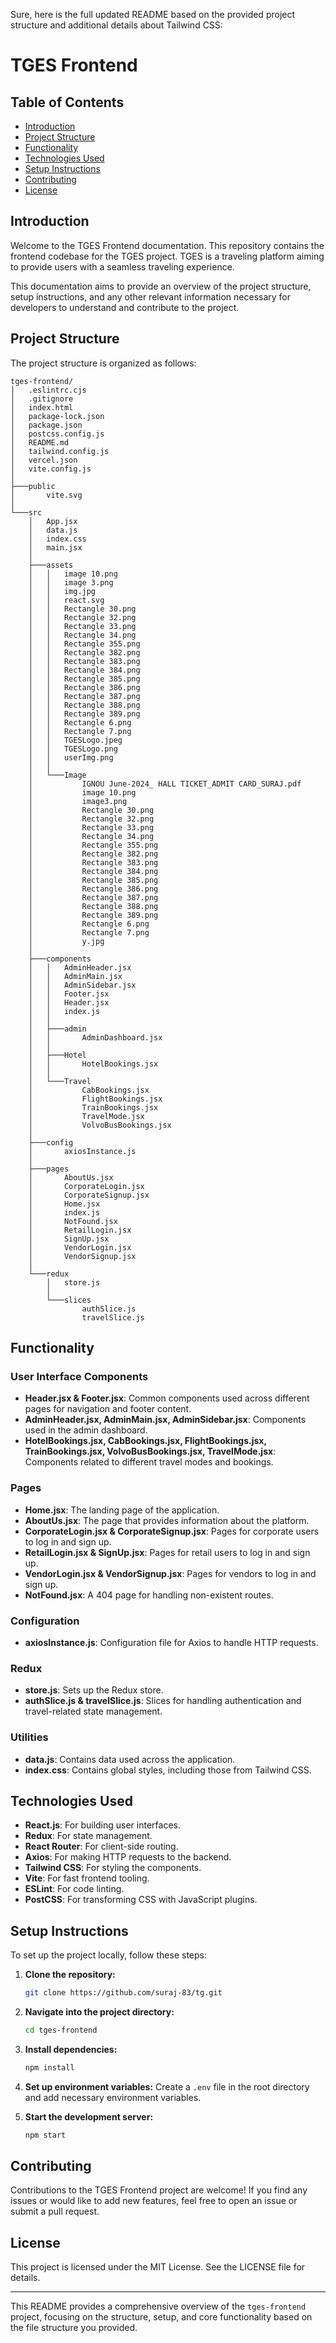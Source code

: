 Sure, here is the full updated README based on the provided project structure and additional details about Tailwind CSS:

# TGES Frontend

## Table of Contents
- [Introduction](#introduction)
- [Project Structure](#project-structure)
- [Functionality](#functionality)
- [Technologies Used](#technologies-used)
- [Setup Instructions](#setup-instructions)
- [Contributing](#contributing)
- [License](#license)

## Introduction
Welcome to the TGES Frontend documentation. This repository contains the frontend codebase for the TGES project. TGES is a traveling platform aiming to provide users with a seamless traveling experience.

This documentation aims to provide an overview of the project structure, setup instructions, and any other relevant information necessary for developers to understand and contribute to the project.

## Project Structure
The project structure is organized as follows:

```
tges-frontend/
│   .eslintrc.cjs
│   .gitignore
│   index.html
│   package-lock.json
│   package.json
│   postcss.config.js
│   README.md
│   tailwind.config.js
│   vercel.json
│   vite.config.js
│
├───public
│       vite.svg
│
└───src
    │   App.jsx
    │   data.js
    │   index.css
    │   main.jsx
    │
    ├───assets
    │   │   image 10.png
    │   │   image 3.png
    │   │   img.jpg
    │   │   react.svg
    │   │   Rectangle 30.png
    │   │   Rectangle 32.png
    │   │   Rectangle 33.png
    │   │   Rectangle 34.png
    │   │   Rectangle 355.png
    │   │   Rectangle 382.png
    │   │   Rectangle 383.png
    │   │   Rectangle 384.png
    │   │   Rectangle 385.png
    │   │   Rectangle 386.png
    │   │   Rectangle 387.png
    │   │   Rectangle 388.png
    │   │   Rectangle 389.png
    │   │   Rectangle 6.png
    │   │   Rectangle 7.png
    │   │   TGESLogo.jpeg
    │   │   TGESLogo.png
    │   │   userImg.png
    │   │
    │   └───Image
    │           IGNOU June-2024_ HALL TICKET_ADMIT CARD_SURAJ.pdf
    │           image 10.png
    │           image3.png
    │           Rectangle 30.png
    │           Rectangle 32.png
    │           Rectangle 33.png
    │           Rectangle 34.png
    │           Rectangle 355.png
    │           Rectangle 382.png
    │           Rectangle 383.png
    │           Rectangle 384.png
    │           Rectangle 385.png
    │           Rectangle 386.png
    │           Rectangle 387.png
    │           Rectangle 388.png
    │           Rectangle 389.png
    │           Rectangle 6.png
    │           Rectangle 7.png
    │           y.jpg
    │
    ├───components
    │   │   AdminHeader.jsx
    │   │   AdminMain.jsx
    │   │   AdminSidebar.jsx
    │   │   Footer.jsx
    │   │   Header.jsx
    │   │   index.js
    │   │
    │   ├───admin
    │   │       AdminDashboard.jsx
    │   │
    │   ├───Hotel
    │   │       HotelBookings.jsx
    │   │
    │   └───Travel
    │           CabBookings.jsx
    │           FlightBookings.jsx
    │           TrainBookings.jsx
    │           TravelMode.jsx
    │           VolvoBusBookings.jsx
    │
    ├───config
    │       axiosInstance.js
    │
    ├───pages
    │       AboutUs.jsx
    │       CorporateLogin.jsx
    │       CorporateSignup.jsx
    │       Home.jsx
    │       index.js
    │       NotFound.jsx
    │       RetailLogin.jsx
    │       SignUp.jsx
    │       VendorLogin.jsx
    │       VendorSignup.jsx
    │
    └───redux
        │   store.js
        │
        └───slices
                authSlice.js
                travelSlice.js
```

## Functionality
### User Interface Components
- **Header.jsx & Footer.jsx**: Common components used across different pages for navigation and footer content.
- **AdminHeader.jsx, AdminMain.jsx, AdminSidebar.jsx**: Components used in the admin dashboard.
- **HotelBookings.jsx, CabBookings.jsx, FlightBookings.jsx, TrainBookings.jsx, VolvoBusBookings.jsx, TravelMode.jsx**: Components related to different travel modes and bookings.

### Pages
- **Home.jsx**: The landing page of the application.
- **AboutUs.jsx**: The page that provides information about the platform.
- **CorporateLogin.jsx & CorporateSignup.jsx**: Pages for corporate users to log in and sign up.
- **RetailLogin.jsx & SignUp.jsx**: Pages for retail users to log in and sign up.
- **VendorLogin.jsx & VendorSignup.jsx**: Pages for vendors to log in and sign up.
- **NotFound.jsx**: A 404 page for handling non-existent routes.

### Configuration
- **axiosInstance.js**: Configuration file for Axios to handle HTTP requests.

### Redux
- **store.js**: Sets up the Redux store.
- **authSlice.js & travelSlice.js**: Slices for handling authentication and travel-related state management.

### Utilities
- **data.js**: Contains data used across the application.
- **index.css**: Contains global styles, including those from Tailwind CSS.

## Technologies Used
- **React.js**: For building user interfaces.
- **Redux**: For state management.
- **React Router**: For client-side routing.
- **Axios**: For making HTTP requests to the backend.
- **Tailwind CSS**: For styling the components.
- **Vite**: For fast frontend tooling.
- **ESLint**: For code linting.
- **PostCSS**: For transforming CSS with JavaScript plugins.

## Setup Instructions
To set up the project locally, follow these steps:

1. **Clone the repository:**
   ```bash
   git clone https://github.com/suraj-83/tg.git
   ```

2. **Navigate into the project directory:**
   ```bash
   cd tges-frontend
   ```

3. **Install dependencies:**
   ```bash
   npm install
   ```

4. **Set up environment variables:**
   Create a `.env` file in the root directory and add necessary environment variables.

5. **Start the development server:**
   ```bash
   npm start
   ```

## Contributing
Contributions to the TGES Frontend project are welcome! If you find any issues or would like to add new features, feel free to open an issue or submit a pull request.

## License
This project is licensed under the MIT License. See the LICENSE file for details.

---

This README provides a comprehensive overview of the `tges-frontend` project, focusing on the structure, setup, and core functionality based on the file structure you provided.